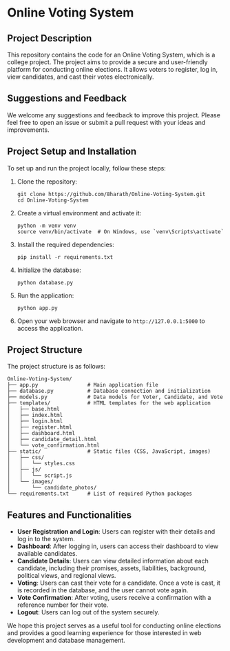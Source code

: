 # Online Voting System

## Project Description

This repository contains the code for an Online Voting System, which is a college project. The project aims to provide a secure and user-friendly platform for conducting online elections. It allows voters to register, log in, view candidates, and cast their votes electronically.

## Suggestions and Feedback

We welcome any suggestions and feedback to improve this project. Please feel free to open an issue or submit a pull request with your ideas and improvements.

## Project Setup and Installation

To set up and run the project locally, follow these steps:

1. Clone the repository:
   ```
   git clone https://github.com/8harath/Online-Voting-System.git
   cd Online-Voting-System
   ```

2. Create a virtual environment and activate it:
   ```
   python -m venv venv
   source venv/bin/activate  # On Windows, use `venv\Scripts\activate`
   ```

3. Install the required dependencies:
   ```
   pip install -r requirements.txt
   ```

4. Initialize the database:
   ```
   python database.py
   ```

5. Run the application:
   ```
   python app.py
   ```

6. Open your web browser and navigate to `http://127.0.0.1:5000` to access the application.

## Project Structure

The project structure is as follows:

```
Online-Voting-System/
├── app.py                # Main application file
├── database.py           # Database connection and initialization
├── models.py             # Data models for Voter, Candidate, and Vote
├── templates/            # HTML templates for the web application
│   ├── base.html
│   ├── index.html
│   ├── login.html
│   ├── register.html
│   ├── dashboard.html
│   ├── candidate_detail.html
│   └── vote_confirmation.html
├── static/               # Static files (CSS, JavaScript, images)
│   ├── css/
│   │   └── styles.css
│   ├── js/
│   │   └── script.js
│   └── images/
│       └── candidate_photos/
└── requirements.txt      # List of required Python packages
```

## Features and Functionalities

- **User Registration and Login**: Users can register with their details and log in to the system.
- **Dashboard**: After logging in, users can access their dashboard to view available candidates.
- **Candidate Details**: Users can view detailed information about each candidate, including their promises, assets, liabilities, background, political views, and regional views.
- **Voting**: Users can cast their vote for a candidate. Once a vote is cast, it is recorded in the database, and the user cannot vote again.
- **Vote Confirmation**: After voting, users receive a confirmation with a reference number for their vote.
- **Logout**: Users can log out of the system securely.

We hope this project serves as a useful tool for conducting online elections and provides a good learning experience for those interested in web development and database management.
